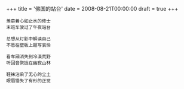 +++
title = '佛国的站台'
date = 2008-08-21T00:00:00
draft = true
+++

```text
羡慕着心如止水的修士
末班车驶过了午夜站台

总想从灯影中解读自己
不愿在壁板上题写哀怜

看车厢消失到冷漠荒野
听回音聚拢在幽寂山林

鞋袜沾染了无心的尘土
眼眉错失了有形的正觉
```
